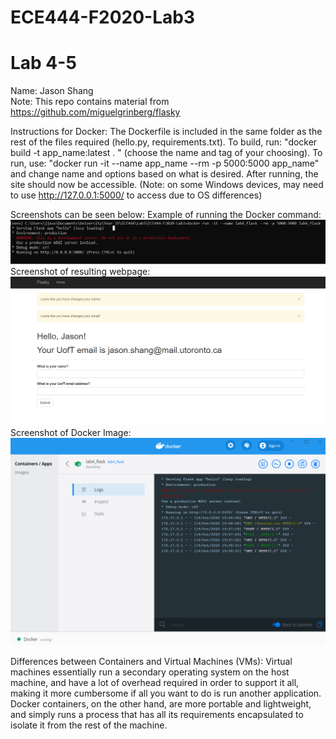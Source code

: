 # ECE444-F2020-Lab3
# Lab 4-5
Name: Jason Shang  
Note: This repo contains material from https://github.com/miguelgrinberg/flasky  

Instructions for Docker:
The Dockerfile is included in the same folder as the rest of the files required (hello.py, requirements.txt).
To build, run: "docker build -t app_name:latest . "
(choose the name and tag of your choosing).
To run, use: "docker run -it --name app_name --rm -p 5000:5000 app_name"
and change name and options based on what is desired.
After running, the site should now be accessible.
(Note: on some Windows devices, may need to use http://127.0.0.1:5000/ to access due to OS differences)

Screenshots can be seen below:
Example of running the Docker command: <br />
![Screenshot 1](https://github.com/NautilusGitHub/ECE444-F2020-Lab3/blob/lab4_Microservice_Experiment/lab4_img1.png)
Screenshot of resulting webpage: <br />
![Screenshot 2](https://github.com/NautilusGitHub/ECE444-F2020-Lab3/blob/lab4_Microservice_Experiment/lab4_img2.png)
Screenshot of Docker Image: <br />
![Screenshot 3](https://github.com/NautilusGitHub/ECE444-F2020-Lab3/blob/lab4_Microservice_Experiment/lab4_img3.png)

Differences between Containers and Virtual Machines (VMs):
Virtual machines essentially run a secondary operating system on the host machine, and have a lot of overhead required in order to support it all, making it more cumbersome if all you want to do is run another application. Docker containers, on the other hand, are more portable and lightweight, and simply runs a process that has all its requirements encapsulated to isolate it from the rest of the machine.
